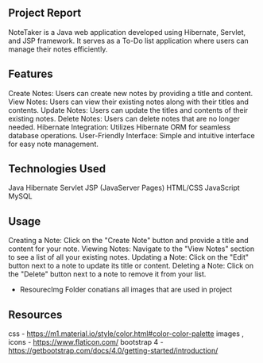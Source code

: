 ## Project Report
NoteTaker is a Java web application developed using Hibernate, Servlet, and JSP framework. It serves as a To-Do list application where users can manage their notes efficiently.


## Features
Create Notes: Users can create new notes by providing a title and content.
View Notes: Users can view their existing notes along with their titles and contents.
Update Notes: Users can update the titles and contents of their existing notes.
Delete Notes: Users can delete notes that are no longer needed.
Hibernate Integration: Utilizes Hibernate ORM for seamless database operations.
User-Friendly Interface: Simple and intuitive interface for easy note management.

 ## Technologies Used
Java
Hibernate
Servlet
JSP (JavaServer Pages)
HTML/CSS
JavaScript 
MySQL 

 ## Usage
Creating a Note: Click on the "Create Note" button and provide a title and content for your note.
Viewing Notes: Navigate to the "View Notes" section to see a list of all your existing notes.
Updating a Note: Click on the "Edit" button next to a note to update its title or content.
Deleting a Note: Click on the "Delete" button next to a note to remove it from your list.


* ResourecImg Folder conatians all images that are used in project
## Resources
  css - https://m1.material.io/style/color.html#color-color-palette
  images , icons -  https://www.flaticon.com/
  bootstrap 4 - https://getbootstrap.com/docs/4.0/getting-started/introduction/

